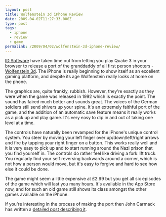 ```yaml
---
layout: post
title: Wolfenstein 3d iPhone Review
date: 2009-04-02T11:27:33.000Z
type: post
tags:
  - iphone
  - review
  - game
permalink: /2009/04/02/wolfenstein-3d-iphone-review/
---
```

<a href="http://www.idsoftware.com">ID Software</a> have taken time out from letting you play Quake 3 in your browser to release a port of the granddaddy of all first person shooters - <a href="http://en.wikipedia.org/wiki/Wolfenstein_3D">Wolfenstein 3d</a>. The iPhone is really beginning to show itself as an excellent gaming platform, and despite its age Wolfenstein really looks at home on the phone.

The graphics are, quite frankly, rubbish. However, they're exactly as they were when the game was released in 1992 which is exactly the point. The sound has faired much better and sounds great. The voices of the German soldiers still send shivers up your spine. It's an extremely faithful port of the game, and the addition of an automatic save feature means it really works as a pick up and play game. It's very easy to dip in and out of taking one level at a time.

The controls have naturally been revamped for the iPhone's unique control system. You steer by moving your left finger over up/down/left/right arrows and fire by tapping your right finger on a button. This works really well and it is very easy to pick up and to start running around the Nazi prison that you find yourself in. The controls do rather feel like driving a fork lift truck. You regularly find your self reversing backwards around a corner, which is not how a person would move, but it's easy to forgive and hard to see how else it could be done.

The game might seem a little expensive at £2.99 but you get all six episodes of the game which will last you many hours. It's available in the App Store now, and for such an old game still shows its class amongst the other games available on the iPhone.

If you're interesting in the process of making the port then John Carmack has written a <a href="http://www.idsoftware.com/wolfenstein3dclassic/wolfdevelopment.htm">detailed post describing it</a>.
